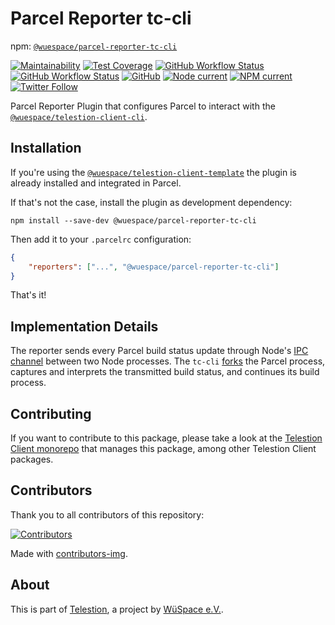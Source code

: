 # Parcel Reporter tc-cli

npm: [`@wuespace/parcel-reporter-tc-cli`](https://www.npmjs.com/package/@wuespace/parcel-reporter-tc-cli)

[![Maintainability](https://api.codeclimate.com/v1/badges/5fb6ccd02dd3152ef03f/maintainability)](https://codeclimate.com/github/wuespace/telestion-client/maintainability)
[![Test Coverage](https://api.codeclimate.com/v1/badges/5fb6ccd02dd3152ef03f/test_coverage)](https://codeclimate.com/github/wuespace/telestion-client/test_coverage)
[![GitHub Workflow Status](https://img.shields.io/github/workflow/status/wuespace/telestion-client/Test%20and%20Coverage?label=tests)](https://github.com/wuespace/telestion-client/actions?query=workflow%3A%22Test+and+Coverage%22)
[![GitHub Workflow Status](https://img.shields.io/github/workflow/status/wuespace/telestion-client/CI)](https://github.com/wuespace/telestion-client/actions?query=workflow%3ACI)
[![GitHub](https://img.shields.io/github/license/wuespace/telestion-client)](LICENSE)
[![Node current](https://img.shields.io/badge/node-%3E%3D14-brightgreen)](package.json)
[![NPM current](https://img.shields.io/badge/npm-%3E%3D7-blue)](package.json)
[![Twitter Follow](https://img.shields.io/twitter/follow/wuespace?style=social)](https://twitter.com/wuespace)

Parcel Reporter Plugin that configures Parcel to interact with
the [`@wuespace/telestion-client-cli`](https://www.npmjs.com/package/@wuespace/telestion-client-cli).

## Installation

If you're using
the [`@wuespace/telestion-client-template`](https://www.npmjs.com/package/@wuespace/telestion-client-template) the
plugin is already installed and integrated in Parcel.

If that's not the case, install the plugin as development dependency:

```shell
npm install --save-dev @wuespace/parcel-reporter-tc-cli
```

Then add it to your `.parcelrc` configuration:

```json
{
	"reporters": ["...", "@wuespace/parcel-reporter-tc-cli"]
}
```

That's it!

## Implementation Details

The reporter sends every Parcel build status update through
Node's [IPC channel](https://nodejs.org/dist/latest-v16.x/docs/api/child_process.html#subprocesssendmessage-sendhandle-options-callback)
between two Node processes.
The `tc-cli` [forks](https://nodejs.org/dist/latest-v16.x/docs/api/child_process.html#child_processforkmodulepath-args-options)
the Parcel process, captures and interprets the transmitted build status,
and continues its build process.

## Contributing

If you want to contribute to this package, please take a look at the [Telestion Client monorepo](https://github.com/wuespace/telestion-client/) that manages this package, among other Telestion Client packages.

## Contributors

Thank you to all contributors of this repository:

[![Contributors](https://contrib.rocks/image?repo=wuespace/telestion-client)](https://github.com/wuespace/telestion-client/graphs/contributors)

Made with [contributors-img](https://contrib.rocks).

## About

This is part of [Telestion](https://telestion.wuespace.de/), a project by [WüSpace e.V.](https://www.wuespace.de/).
